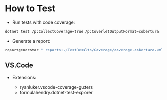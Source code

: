 # How to Test

- Run tests with code coverage:

```bash
dotnet test /p:CollectCoverage=true /p:CoverletOutputFormat=cobertura
```

- Generate a report:

```bash
reportgenerator "-reports:./TestResults/Coverage/coverage.cobertura.xml" "-targetdir:./TestResults/CoverageReport" -reporttypes:Html
```

## VS.Code

- Extensions:

    - ryanluker.vscode-coverage-gutters
    - formulahendry.dotnet-test-explorer

